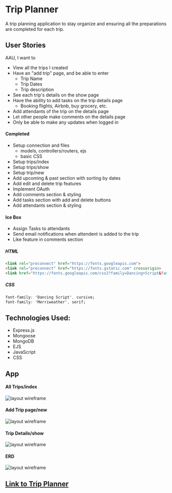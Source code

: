 # Trip Planner

A trip planning application to stay organize and ensuring all the preparations are completed for each trip.

## User Stories
AAU, I want to
- View all the trips I created
- Have an "add trip" page, and be able to enter
    - Trip Name
    - Trip Dates
    - Trip description
- See each trip's details on the show page
- Have the ability to add tasks on the trip details page
    - Booking flights, Airbnb, buy grocery, etc.
- Add attendants of the trip on the details page
- Let other people make comments on the details page
- Only be able to make any updates when logged in

#### Completed
- Setup connection and files
    - models, controllers/routers, ejs
    - basic CSS
- Setup trips/index
- Setup trips/show
- Setup trip/new
- Add upcoming & past section with sorting by dates
- Add edit and delete trip features
- Implement OAuth
- Add comments section & styling
- Add tasks section with add and delete buttons
- Add attendants section & styling

#### Ice Box
- Assign Tasks to attendants
- Send email notifications when attendent is added to the trip
- Like feature in comments section

##### HTML
```html
<link rel="preconnect" href="https://fonts.googleapis.com">
<link rel="preconnect" href="https://fonts.gstatic.com" crossorigin>
<link href="https://fonts.googleapis.com/css2?family=Dancing+Script&family=Merriweather:wght@300&display=swap" rel="stylesheet">
```
##### CSS
```css
font-family: 'Dancing Script', cursive;
font-family: 'Merriweather', serif;
```

## Technologies Used:
- Express.js
- Mongoose
- MongoDB
- EJS
- JavaScript
- CSS

## App
#### All Trips/index
![layout wireframe](https://i.imgur.com/TFh2Ahc.png)
#### Add Trip page/new
![layout wireframe](https://i.imgur.com/zfAU61f.png)
#### Trip Details/show
![layout wireframe](https://i.imgur.com/xpTcrq5.png)
#### ERD
![layout wireframe](https://i.imgur.com/rfPfWaf.png)

## [Link to Trip Planner](https://tripplanner.fly.dev/)